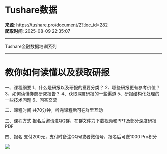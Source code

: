 # Tushare数据

**来源**: https://tushare.pro/document/2?doc_id=282  
**爬取时间**: 2025-08-09 22:35:07

---

Tushare金融数据培训系列

---

# 教你如何读懂以及获取研报

一、课程纲要
1、什么是研报以及研报的重要分类？
2、哪些研报更有参考价值？
3、如何读懂券商研究报告？
4、获取深度研报的一些渠道
5、研报结构化处理的一些技术问题
6、问答交流

二、课程时间
共70分钟，听完课程后可在群里互动

三、课程方式
报名后邀请进QQ群，在群文件力下载视频和PPT及部分深度研报PDF

四、报名
支付200元，支付时备注QQ号或者微信号，报名后可送1000 Pro积分

![](https://tushare.pro/files/web/ybpx.png)

